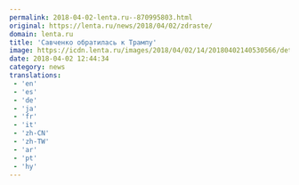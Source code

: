 ```yaml
---
permalink: 2018-04-02-lenta.ru--870995803.html
original: https://lenta.ru/news/2018/04/02/zdraste/
domain: lenta.ru
title: 'Савченко обратилась к Трампу'
image: https://icdn.lenta.ru/images/2018/04/02/14/20180402140530566/detail_b943fca43ba079e780a0ae00a2959d40.jpg
date: 2018-04-02 12:44:34
category: news
translations: 
 - 'en'
 - 'es'
 - 'de'
 - 'ja'
 - 'fr'
 - 'it'
 - 'zh-CN'
 - 'zh-TW'
 - 'ar'
 - 'pt'
 - 'hy'
---
```


